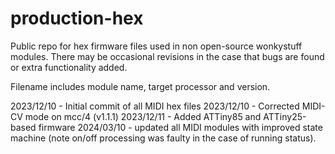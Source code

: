 # production-hex

Public repo for hex firmware files used in non open-source wonkystuff modules. There may be occasional revisions in the case that bugs are found or extra functionality added.

Filename includes module name, target processor and version.

2023/12/10 - Initial commit of all MIDI hex files
2023/12/10 - Corrected MIDI-CV mode on mcc/4 (v1.1.1)
2023/12/11 - Added ATTiny85 and ATTiny25-based firmware
2024/03/10 - updated all MIDI modules with improved state machine (note on/off processing was faulty in the case of running status).
